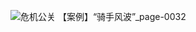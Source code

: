 ![危机公关 【案例】“骑手风波”_page-0032](https://user-images.githubusercontent.com/102659421/160809749-f56ab6ec-cc3d-46a0-a9e8-1e64ab46f659.jpg)
